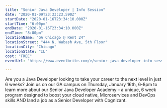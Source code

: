 ```yaml
---
title: "Senior Java Developer | Info Session"
date: "2020-01-09T23:33:23.590Z"
startDate: "2020-01-16T23:34:10.000Z"
startTime: "6:00pm"
endDate: "2020-01-16T23:34:10.000Z"
endTime: "8:00pm"
locationName: "GA Chicago @ Rent 24"
locationStreet: "444 N. Wabash Ave, 5th Floor"
locationCity: "Chicago"
locationState: "IL"
cost: "FREE"
eventUrl: "https://www.eventbrite.com/e/senior-java-developer-info-session-tickets-89157986939"

---
```


Are you a Java Developer looking to take your career to the next level in just 6 weeks? Join us on our GA campus on Thursday, January 16th, 6-8pm to learn more about our Senior Java Developer Academy – a unique, 6 week program designed to boost your cloud native, Microservices and DevOps skills AND land a job as a Senior Developer with Cognizant.

